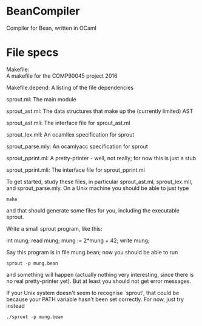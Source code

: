 # BeanCompiler
Compiler for Bean, written in OCaml

# File specs

Makefile:  
    A makefile for the COMP90045 project 2016

Makefile.depend:
    A listing of the file dependencies

sprout.ml:
    The main module

sprout_ast.ml:
    The data structures that make up the (currently limited) AST

sprout_ast.mli:
    The interface file for sprout_ast.ml

sprout_lex.mll:
    An ocamllex specification for sprout

sprout_parse.mly:
    An ocamlyacc specification for sprout

sprout_pprint.ml:
    A pretty-printer - well, not really; for now this is just a stub

sprout_pprint.mli:
    The interface file for sprout_pprint.ml

To get started, study these files, in particular sprout_ast.ml,
sprout_lex.mll, and sprout_parse.mly.  On a Unix machine you should 
be able to just type

    make

and that should generate some files for you, including the executable
sprout. 

Write a small sprout program, like this:

int mung;
read mung;
mung := 2*mung + 42;
write mung;

Say this program is in file mung.bean; now you should be able to run

    sprout -p mung.bean

and something will happen (actually nothing very interesting, since
there is no real pretty-printer yet).  But at least you should not 
get error messages.

If your Unix system doesn't seem to recognise `sprout', that
could be because your PATH variable hasn't been set correctly.
For now, just try instead

    ./sprout -p mung.bean

